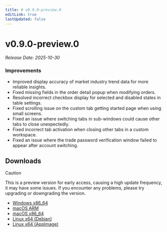 ```yaml
---
title: # v0.9.0-preview.0
editLink: true
lastUpdated: false
---
```


# v0.9.0-preview.0  <Badge type="warning" text="preview" />

_Release Date: 2025-10-30_

### Improvements

- Improved display accuracy of market industry trend data for more reliable insights.
- Fixed missing fields in the order detail popup when modifying orders.
- Resolved incorrect checkbox display for selected and disabled states in table settings.
- Fixed scrolling issue on the custom tab getting started page when using small screens.
- Fixed an issue where switching tabs in sub-windows could cause other tabs to close unexpectedly.
- Fixed incorrect tab activation when closing other tabs in a custom workspace.
- Fixed an issue where the trade password verification window failed to appear after account switching.

## Downloads


> [!CAUTION]
> This is a preview version for early access, causing a high update frequency, it may have some issues. If you encounter any problems, please try upgrading or downgrading the version.


- [Windows x86_64](https://assets.lbkrs.com/github/release/longbridge-desktop/preview/longbridge-v0.9.0-preview.0-windows-x86_64.exe)
- [macOS ARM](https://assets.lbkrs.com/github/release/longbridge-desktop/preview/longbridge-v0.9.0-preview.0-macos-aarch64.dmg)
- [macOS x86_64](https://assets.lbkrs.com/github/release/longbridge-desktop/preview/longbridge-v0.9.0-preview.0-macos-x86_64.dmg)
- [Linux x64 (Debian)](https://assets.lbkrs.com/github/release/longbridge-desktop/preview/longbridge-v0.9.0-preview.0-linux-x86_64.deb)
- [Linux x64 (AppImage)](https://assets.lbkrs.com/github/release/longbridge-desktop/preview/longbridge-v0.9.0-preview.0-linux-x86_64.AppImage)